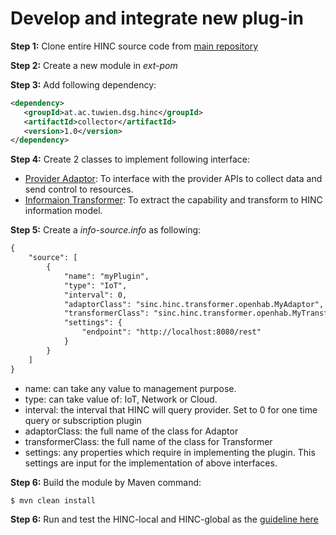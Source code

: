 # Develop and integrate new plug-in

**Step 1:** Clone entire HINC source code from [main repository](https://github.com/SINCConcept/HINC)

**Step 2:** Create a new module in *ext-pom*

**Step 3:** Add following dependency:
 
```XML
<dependency>
   <groupId>at.ac.tuwien.dsg.hinc</groupId>
   <artifactId>collector</artifactId>
   <version>1.0</version>
</dependency>
```
**Step 4:** Create 2 classes to implement following interface:

- [Provider Adaptor](https://github.com/SINCConcept/HINC/blob/master/collector/src/main/java/sinc/hinc/abstraction/ResourceDriver/ProviderAdaptor.java): To interface with the provider APIs to collect data and send control to resources.
- [Informaion Transformer](https://github.com/SINCConcept/HINC/tree/master/collector/src/main/java/sinc/hinc/abstraction/transformer): To extract the capability and transform to HINC information model.

**Step 5:** Create a *info-source.info* as following:

```XML
{
    "source": [
        {
            "name": "myPlugin",
            "type": "IoT",
            "interval": 0,
            "adaptorClass": "sinc.hinc.transformer.openhab.MyAdaptor",
            "transformerClass": "sinc.hinc.transformer.openhab.MyTransformer",
            "settings": {
                "endpoint": "http://localhost:8080/rest"
            }
        }
    ]
}
```

- name: can take any value to management purpose.
- type: can take value of: IoT, Network or Cloud.
- interval: the interval that HINC will query provider. Set to 0 for one time query or subscription plugin
- adaptorClass: the full name of the class for Adaptor
- transformerClass: the full name of the class for Transformer
- settings: any properties which require in implementing the plugin. This settings are input for the implementation of above interfaces.

**Step 6:** Build the module by Maven command:
```shellscript
$ mvn clean install
```

**Step 6:** Run and test the HINC-local and HINC-global as the [guideline here](http://sincconcept.github.io/HINC/#testbed)

